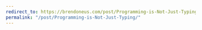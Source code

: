 ```yaml
---
redirect_to: https://brendoneus.com/post/Programming-is-Not-Just-Typing/
permalink: "/post/Programming-is-Not-Just-Typing/"
---
```

